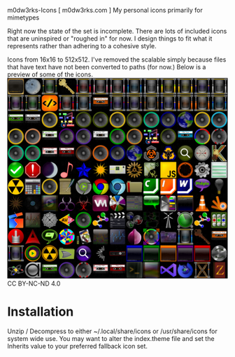 m0dw3rks-Icons [ m0dw3rks.com ]
My personal icons primarily for mimetypes

Right now the state of the set is incomplete. There are lots of included icons that are uninspired or "roughed in" for now. I design things to fit what it represents rather than adhering to a cohesive style.

Icons from 16x16 to 512x512. I've removed the scalable simply because files that have text have not been converted to paths (for now.) Below is a preview of some of the icons.
<img alt="A preview of some select icon files" title="A preview of some select icon files" text="A preview of some select icon files" src="ico-prev.jpg">
CC BY-NC-ND 4.0

<h1>Installation</h1>
Unzip / Decompress to either ~/.local/share/icons or /usr/share/icons for system wide use.
You may want to alter the index.theme file and set the Inherits value to your preferred fallback icon set.




